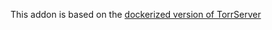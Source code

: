 This addon is based on the [dockerized version of TorrServer](https://github.com/YouROK/TorrServer) 
